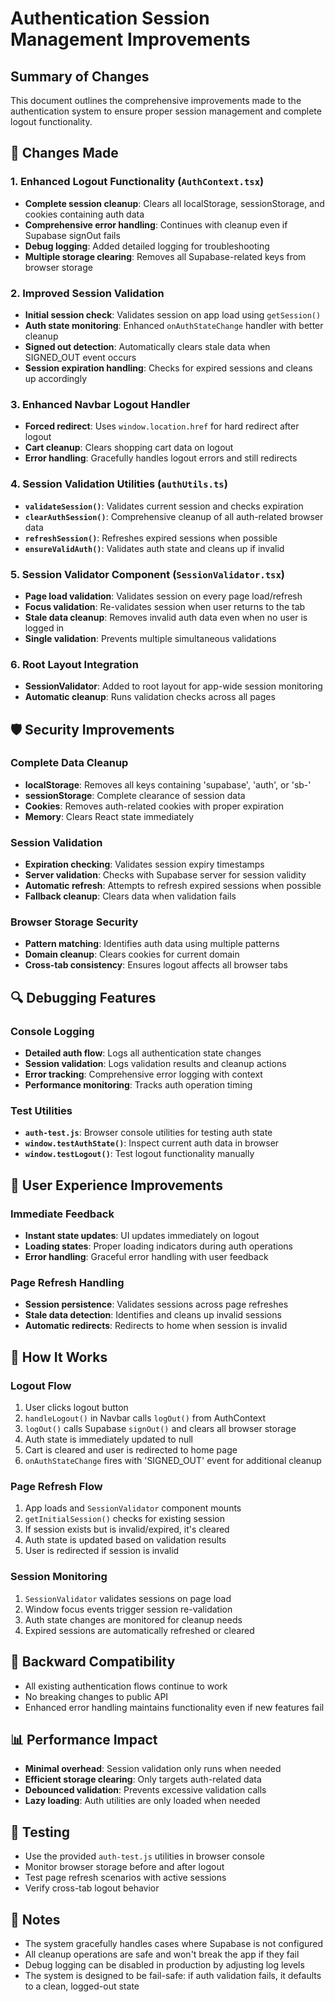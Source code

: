 # Authentication Session Management Improvements

## Summary of Changes

This document outlines the comprehensive improvements made to the authentication system to ensure proper session management and complete logout functionality.

## 🔧 Changes Made

### 1. Enhanced Logout Functionality (`AuthContext.tsx`)
- **Complete session cleanup**: Clears all localStorage, sessionStorage, and cookies containing auth data
- **Comprehensive error handling**: Continues with cleanup even if Supabase signOut fails
- **Debug logging**: Added detailed logging for troubleshooting
- **Multiple storage clearing**: Removes all Supabase-related keys from browser storage

### 2. Improved Session Validation
- **Initial session check**: Validates session on app load using `getSession()`
- **Auth state monitoring**: Enhanced `onAuthStateChange` handler with better cleanup
- **Signed out detection**: Automatically clears stale data when SIGNED_OUT event occurs
- **Session expiration handling**: Checks for expired sessions and cleans up accordingly

### 3. Enhanced Navbar Logout Handler
- **Forced redirect**: Uses `window.location.href` for hard redirect after logout
- **Cart cleanup**: Clears shopping cart data on logout
- **Error handling**: Gracefully handles logout errors and still redirects

### 4. Session Validation Utilities (`authUtils.ts`)
- **`validateSession()`**: Validates current session and checks expiration
- **`clearAuthSession()`**: Comprehensive cleanup of all auth-related browser data
- **`refreshSession()`**: Refreshes expired sessions when possible
- **`ensureValidAuth()`**: Validates auth state and cleans up if invalid

### 5. Session Validator Component (`SessionValidator.tsx`)
- **Page load validation**: Validates session on every page load/refresh
- **Focus validation**: Re-validates session when user returns to the tab
- **Stale data cleanup**: Removes invalid auth data even when no user is logged in
- **Single validation**: Prevents multiple simultaneous validations

### 6. Root Layout Integration
- **SessionValidator**: Added to root layout for app-wide session monitoring
- **Automatic cleanup**: Runs validation checks across all pages

## 🛡️ Security Improvements

### Complete Data Cleanup
- **localStorage**: Removes all keys containing 'supabase', 'auth', or 'sb-'
- **sessionStorage**: Complete clearance of session data
- **Cookies**: Removes auth-related cookies with proper expiration
- **Memory**: Clears React state immediately

### Session Validation
- **Expiration checking**: Validates session expiry timestamps
- **Server validation**: Checks with Supabase server for session validity
- **Automatic refresh**: Attempts to refresh expired sessions when possible
- **Fallback cleanup**: Clears data when validation fails

### Browser Storage Security
- **Pattern matching**: Identifies auth data using multiple patterns
- **Domain cleanup**: Clears cookies for current domain
- **Cross-tab consistency**: Ensures logout affects all browser tabs

## 🔍 Debugging Features

### Console Logging
- **Detailed auth flow**: Logs all authentication state changes
- **Session validation**: Logs validation results and cleanup actions
- **Error tracking**: Comprehensive error logging with context
- **Performance monitoring**: Tracks auth operation timing

### Test Utilities
- **`auth-test.js`**: Browser console utilities for testing auth state
- **`window.testAuthState()`**: Inspect current auth data in browser
- **`window.testLogout()`**: Test logout functionality manually

## 📱 User Experience Improvements

### Immediate Feedback
- **Instant state updates**: UI updates immediately on logout
- **Loading states**: Proper loading indicators during auth operations
- **Error handling**: Graceful error handling with user feedback

### Page Refresh Handling
- **Session persistence**: Validates sessions across page refreshes
- **Stale data detection**: Identifies and cleans up invalid sessions
- **Automatic redirects**: Redirects to home when session is invalid

## 🚀 How It Works

### Logout Flow
1. User clicks logout button
2. `handleLogout()` in Navbar calls `logOut()` from AuthContext
3. `logOut()` calls Supabase `signOut()` and clears all browser storage
4. Auth state is immediately updated to null
5. Cart is cleared and user is redirected to home page
6. `onAuthStateChange` fires with 'SIGNED_OUT' event for additional cleanup

### Page Refresh Flow
1. App loads and `SessionValidator` component mounts
2. `getInitialSession()` checks for existing session
3. If session exists but is invalid/expired, it's cleared
4. Auth state is updated based on validation results
5. User is redirected if session is invalid

### Session Monitoring
1. `SessionValidator` validates sessions on page load
2. Window focus events trigger session re-validation
3. Auth state changes are monitored for cleanup needs
4. Expired sessions are automatically refreshed or cleared

## 🔄 Backward Compatibility
- All existing authentication flows continue to work
- No breaking changes to public API
- Enhanced error handling maintains functionality even if new features fail

## 📊 Performance Impact
- **Minimal overhead**: Session validation only runs when needed
- **Efficient storage clearing**: Only targets auth-related data
- **Debounced validation**: Prevents excessive validation calls
- **Lazy loading**: Auth utilities are only loaded when needed

## 🧪 Testing
- Use the provided `auth-test.js` utilities in browser console
- Monitor browser storage before and after logout
- Test page refresh scenarios with active sessions
- Verify cross-tab logout behavior

## 📝 Notes
- The system gracefully handles cases where Supabase is not configured
- All cleanup operations are safe and won't break the app if they fail
- Debug logging can be disabled in production by adjusting log levels
- The system is designed to be fail-safe: if auth validation fails, it defaults to a clean, logged-out state
